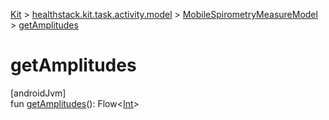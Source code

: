 
[Kit](../../../kit.html) > [healthstack.kit.task.activity.model](../index.html) > [MobileSpirometryMeasureModel](index.html) > [getAmplitudes](get-amplitudes.html)



# getAmplitudes



[androidJvm]\
fun [getAmplitudes](get-amplitudes.html)(): Flow&lt;[Int](https://kotlinlang.org/api/latest/jvm/stdlib/kotlin/-int/index.html)&gt;





